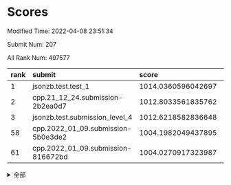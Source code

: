 # Scores

Modified Time: 2022-04-08 23:51:34

Submit Num: 207

All Rank Num: 497577

| rank |               submit               |       score        |       sigma        | pk_num |
| :--- | :--------------------------------- | :----------------- | :----------------- | :----- |
| 1    | jsonzb.test.test_1                 | 1014.0360596042697 | 0.8499246192653166 | 9613   |
| 2    | cpp.21_12_24.submission-2b2ea0d7   | 1012.8033561835762 | 0.8110224203344888 | 9615   |
| 3    | jsonzb.test.submission_level_4     | 1012.6218582836648 | 0.7954989597689921 | 9615   |
| 58   | cpp.2022_01_09.submission-5b0e3de2 | 1004.1982049437895 | 0.7229466666046831 | 9616   |
| 61   | cpp.2022_01_09.submission-816672bd | 1004.0270917323987 | 0.7198180922359422 | 9617   |


<details>
<summary>全部</summary>

| rank |                 submit                 |       score        |       sigma        | pk_num |
| :--- | :------------------------------------- | :----------------- | :----------------- | :----- |
| 1    | jsonzb.test.test_1                     | 1014.0360596042697 | 0.8499246192653166 | 9613   |
| 2    | cpp.21_12_24.submission-2b2ea0d7       | 1012.8033561835762 | 0.8110224203344888 | 9615   |
| 3    | jsonzb.test.submission_level_4         | 1012.6218582836648 | 0.7954989597689921 | 9615   |
| 4    | gobigger.level_3.submission_level_3_27 | 1011.8478895766133 | 0.752247887075485  | 9615   |
| 5    | gobigger.level_3.submission_level_3_3  | 1011.1857133997015 | 0.7588443344238044 | 9618   |
| 6    | gobigger.level_3.submission_level_3_36 | 1010.9798036099552 | 0.7790433254520155 | 9614   |
| 7    | gobigger.level_3.submission_level_3_47 | 1010.7978933172242 | 0.7696123577290851 | 9613   |
| 8    | gobigger.level_3.submission_level_3_42 | 1010.7756423994537 | 0.7761591963805105 | 9618   |
| 9    | gobigger.level_3.submission_level_3_44 | 1010.751690116721  | 0.7657903350578408 | 9620   |
| 10   | gobigger.level_3.submission_level_3_46 | 1010.7227782626152 | 0.7853872347686511 | 9614   |
| 11   | gobigger.level_3.submission_level_3_2  | 1010.6375129938325 | 0.7758585672405245 | 9616   |
| 12   | gobigger.level_3.submission_level_3_37 | 1010.5917870080006 | 0.775382546959428  | 9618   |
| 13   | gobigger.level_3.submission_level_3_15 | 1010.5808442349512 | 0.7976339378856118 | 9615   |
| 14   | gobigger.level_3.submission_level_3_10 | 1010.5336102540248 | 0.7572773488106639 | 9614   |
| 15   | gobigger.level_3.submission_level_3_45 | 1010.5259672397519 | 0.7562410371321722 | 9613   |
| 16   | gobigger.level_3.submission_level_3_41 | 1010.4341874761309 | 0.749789906690518  | 9616   |
| 17   | gobigger.level_3.submission_level_3_30 | 1010.3934314173054 | 0.7601885558722705 | 9613   |
| 18   | gobigger.level_3.submission_level_3_29 | 1010.3830877978047 | 0.756123048788439  | 9616   |
| 19   | gobigger.level_3.submission_level_3_34 | 1010.3824523074793 | 0.7603678393680142 | 9615   |
| 20   | gobigger.level_3.submission_level_3_23 | 1010.3361463946995 | 0.7602867648044949 | 9614   |
| 21   | gobigger.level_3.submission_level_3_9  | 1010.3336297510276 | 0.7651370480251896 | 9612   |
| 22   | gobigger.level_3.submission_level_3_28 | 1010.314305172812  | 0.7627949827278341 | 9612   |
| 23   | gobigger.level_3.submission_level_3_22 | 1010.3065716559621 | 0.7581960346703261 | 9611   |
| 24   | gobigger.level_3.submission_level_3_5  | 1010.2118087072578 | 0.7693990324611818 | 9613   |
| 25   | gobigger.level_3.submission_level_3_32 | 1009.981385041374  | 0.7522327200418584 | 9616   |
| 26   | gobigger.level_3.submission_level_3_26 | 1009.9642601402016 | 0.7476203929868421 | 9619   |
| 27   | gobigger.level_3.submission_level_3_16 | 1009.9363916523395 | 0.765951789363007  | 9616   |
| 28   | gobigger.level_3.submission_level_3_49 | 1009.8646296487951 | 0.7520840926702494 | 9616   |
| 29   | gobigger.level_3.submission_level_3_19 | 1009.8088371780407 | 0.7595086748016824 | 9610   |
| 30   | gobigger.level_3.submission_level_3_12 | 1009.7313845779939 | 0.7792969511504277 | 9613   |
| 31   | gobigger.level_3.submission_level_3_43 | 1009.6590171110317 | 0.7562530635302224 | 9613   |
| 32   | gobigger.level_3.submission_level_3_33 | 1009.6419811407951 | 0.7600147555911609 | 9616   |
| 33   | gobigger.level_3.submission_level_3_40 | 1009.6205718650209 | 0.7690466360680511 | 9617   |
| 34   | gobigger.level_3.submission_level_3_7  | 1009.5693500270423 | 0.7734955056170197 | 9614   |
| 35   | gobigger.level_3.submission_level_3_35 | 1009.5454721327545 | 0.7691854104462984 | 9614   |
| 36   | gobigger.level_3.submission_level_3_11 | 1009.374285417065  | 0.7609139736908634 | 9616   |
| 37   | gobigger.level_3.submission_level_3_1  | 1009.3312703086593 | 0.7806863317295303 | 9618   |
| 38   | gobigger.level_3.submission_level_3_48 | 1009.3003811330933 | 0.7474144580555351 | 9612   |
| 39   | gobigger.level_3.submission_level_3_14 | 1009.2811071335364 | 0.7528547231076815 | 9615   |
| 40   | gobigger.level_3.submission_level_3_38 | 1009.210129704407  | 0.7730243365918779 | 9616   |
| 41   | gobigger.level_3.submission_level_3_13 | 1009.1959472610293 | 0.7598507582060572 | 9616   |
| 42   | gobigger.level_3.submission_level_3_4  | 1009.0855619371282 | 0.7614456244307911 | 9617   |
| 43   | gobigger.level_3.submission_level_3_0  | 1009.085377330567  | 0.7451041370098234 | 9614   |
| 44   | gobigger.level_3.submission_level_3_17 | 1009.0648169855127 | 0.7420593767406501 | 9614   |
| 45   | gobigger.level_3.submission_level_3_6  | 1009.0530668785746 | 0.7462640565047964 | 9615   |
| 46   | gobigger.level_3.submission_level_3_18 | 1009.0166778962616 | 0.7676462519660967 | 9614   |
| 47   | gobigger.level_3.submission_level_3_25 | 1009.0001620263483 | 0.7615816315481934 | 9619   |
| 48   | gobigger.level_3.submission_level_3_39 | 1008.9832925189569 | 0.7423434808231806 | 9614   |
| 49   | gobigger.level_3.submission_level_3_21 | 1008.9601754253843 | 0.7343408888268055 | 9618   |
| 50   | gobigger.level_3.submission_level_3_20 | 1008.9050089926948 | 0.7331005849800807 | 9611   |
| 51   | gobigger.level_3.submission_level_3_8  | 1008.8409126805118 | 0.7623384161555153 | 9620   |
| 52   | gobigger.level_3.submission_level_3_24 | 1008.6083741289291 | 0.74923802023678   | 9615   |
| 53   | gobigger.level_3.submission_level_3_31 | 1008.4721775429784 | 0.7711318700956323 | 9617   |
| 54   | gobigger.level_1.submission_level_1_22 | 1004.8297679665012 | 0.7226098046043875 | 9615   |
| 55   | gobigger.level_1.submission_level_1_17 | 1004.3284166397201 | 0.7138440328255264 | 9612   |
| 56   | gobigger.level_1.submission_level_1_47 | 1004.2961347565208 | 0.7343703713160221 | 9613   |
| 57   | gobigger.level_1.submission_level_1_15 | 1004.2138819874591 | 0.7118302749916638 | 9612   |
| 58   | cpp.2022_01_09.submission-5b0e3de2     | 1004.1982049437895 | 0.7229466666046831 | 9616   |
| 59   | gobigger.level_1.submission_level_1_40 | 1004.1935143360198 | 0.7291071423082686 | 9614   |
| 60   | gobigger.level_1.submission_level_1_2  | 1004.0878718251812 | 0.7407218585975274 | 9615   |
| 61   | cpp.2022_01_09.submission-816672bd     | 1004.0270917323987 | 0.7198180922359422 | 9617   |
| 62   | gobigger.level_1.submission_level_1_32 | 1003.9418034147017 | 0.7282463205818946 | 9613   |
| 63   | gobigger.level_1.submission_level_1_45 | 1003.9171960692979 | 0.717772170736039  | 9614   |
| 64   | gobigger.level_1.submission_level_1_11 | 1003.9059093321086 | 0.6988435458689775 | 9611   |
| 65   | gobigger.level_1.submission_level_1_34 | 1003.9048404452009 | 0.6977824406207848 | 9618   |
| 66   | gobigger.level_1.submission_level_1_28 | 1003.8437317638392 | 0.7243936488662887 | 9622   |
| 67   | gobigger.level_1.submission_level_1_31 | 1003.8406336395803 | 0.7156091651178514 | 9610   |
| 68   | gobigger.level_1.submission_level_1_4  | 1003.780521978552  | 0.7239102478476406 | 9616   |
| 69   | gobigger.level_1.submission_level_1_0  | 1003.7778928131589 | 0.7193799862419918 | 9616   |
| 70   | gobigger.level_1.submission_level_1_37 | 1003.7343689039881 | 0.7138768951362066 | 9616   |
| 71   | gobigger.level_1.submission_level_1_9  | 1003.6801821189947 | 0.7109032731206444 | 9612   |
| 72   | gobigger.level_1.submission_level_1_10 | 1003.6666564958149 | 0.7110398208275238 | 9615   |
| 73   | gobigger.level_1.submission_level_1_39 | 1003.5931632710024 | 0.7071310299637649 | 9617   |
| 74   | gobigger.level_1.submission_level_1_7  | 1003.5713238265009 | 0.7238290711058557 | 9614   |
| 75   | gobigger.level_1.submission_level_1_33 | 1003.5614464885169 | 0.7189116835112956 | 9610   |
| 76   | gobigger.level_1.submission_level_1_29 | 1003.5611471705173 | 0.7144110791771008 | 9617   |
| 77   | gobigger.level_1.submission_level_1_41 | 1003.4888460803828 | 0.715281102509387  | 9614   |
| 78   | gobigger.level_1.submission_level_1_49 | 1003.4806570703741 | 0.7089747395598495 | 9604   |
| 79   | gobigger.level_1.submission_level_1_30 | 1003.4801930513057 | 0.715714998879508  | 9616   |
| 80   | gobigger.level_1.submission_level_1_38 | 1003.294085324524  | 0.713374936117784  | 9614   |
| 81   | gobigger.level_1.submission_level_1_23 | 1003.2763450007986 | 0.7178186589947414 | 9614   |
| 82   | gobigger.level_1.submission_level_1_46 | 1003.272132785851  | 0.7109633087498255 | 9616   |
| 83   | gobigger.level_1.submission_level_1_25 | 1003.2482584038584 | 0.7097818506943694 | 9612   |
| 84   | gobigger.level_1.submission_level_1_8  | 1003.2322303809567 | 0.7155154239103619 | 9612   |
| 85   | gobigger.level_1.submission_level_1_1  | 1003.2247823317934 | 0.7175129179937427 | 9615   |
| 86   | gobigger.level_1.submission_level_1_12 | 1003.207977907075  | 0.7145966037514906 | 9614   |
| 87   | gobigger.level_1.submission_level_1_20 | 1003.0656225176418 | 0.7265746627730365 | 9614   |
| 88   | gobigger.level_1.submission_level_1_6  | 1003.0324967975112 | 0.7056249937731386 | 9614   |
| 89   | gobigger.level_1.submission_level_1_35 | 1002.8969480903774 | 0.7210568449546019 | 9619   |
| 90   | gobigger.level_1.submission_level_1_16 | 1002.8408514296574 | 0.7150963291575125 | 9614   |
| 91   | gobigger.level_1.submission_level_1_19 | 1002.8218586738203 | 0.7118067794305006 | 9615   |
| 92   | gobigger.level_1.submission_level_1_36 | 1002.7763824574586 | 0.7171081971776023 | 9611   |
| 93   | gobigger.level_1.submission_level_1_43 | 1002.6861325093565 | 0.7066005601709744 | 9616   |
| 94   | gobigger.level_1.submission_level_1_27 | 1002.6859605542595 | 0.7181858475945601 | 9616   |
| 95   | gobigger.level_1.submission_level_1_3  | 1002.6339776107179 | 0.6988764510238152 | 9615   |
| 96   | gobigger.level_1.submission_level_1_44 | 1002.612844316545  | 0.7136652738069311 | 9614   |
| 97   | gobigger.level_1.submission_level_1_26 | 1002.6012231441654 | 0.705348627251004  | 9621   |
| 98   | gobigger.level_1.submission_level_1_42 | 1002.599356637971  | 0.7068278550735897 | 9614   |
| 99   | gobigger.level_1.submission_level_1_48 | 1002.5918568617246 | 0.7177748014966018 | 9618   |
| 100  | gobigger.level_1.submission_level_1_5  | 1002.5613101773603 | 0.713656580214118  | 9619   |
| 101  | gobigger.level_1.submission_level_1_14 | 1002.5346807938176 | 0.7112653010147441 | 9613   |
| 102  | gobigger.level_1.submission_level_1_18 | 1002.4999364602692 | 0.7089413794294867 | 9612   |
| 103  | gobigger.level_1.submission_level_1_13 | 1002.1634035847759 | 0.7181454582615827 | 9617   |
| 104  | gobigger.level_1.submission_level_1_21 | 1002.0899417024099 | 0.7104797105069439 | 9616   |
| 105  | gobigger.level_1.submission_level_1_24 | 1001.3152908113666 | 0.710361054670171  | 9606   |
| 106  | gobigger.random.submission_random_17   | 997.3799732764035  | 0.7034252731578666 | 9616   |
| 107  | gobigger.random.submission_random_10   | 997.125619840779   | 0.7089463804374214 | 9618   |
| 108  | gobigger.random.submission_random_42   | 997.0875671253064  | 0.7099551337458555 | 9618   |
| 109  | gobigger.random.submission_random_25   | 997.0671741474334  | 0.7070687299114308 | 9615   |
| 110  | gobigger.random.submission_random_35   | 997.0381253584644  | 0.6975109201798941 | 9611   |
| 111  | gobigger.random.submission_random_26   | 996.8265424743474  | 0.6984186291306342 | 9617   |
| 112  | gobigger.random.submission_random_31   | 996.8132386519026  | 0.7290807266614113 | 9616   |
| 113  | gobigger.random.submission_random_32   | 996.6923815165298  | 0.7074061554303972 | 9618   |
| 114  | gobigger.random.submission_random_22   | 996.6906489500666  | 0.7160195028012883 | 9614   |
| 115  | gobigger.random.submission_random_46   | 996.6794078227421  | 0.7104872444307258 | 9617   |
| 116  | gobigger.random.submission_random_34   | 996.67777998501    | 0.7116336080230362 | 9620   |
| 117  | gobigger.random.submission_random_4    | 996.6754969001829  | 0.7146903113480593 | 9612   |
| 118  | gobigger.random.submission_random_3    | 996.6747868523244  | 0.7191657931672086 | 9617   |
| 119  | gobigger.random.submission_random_47   | 996.514334899447   | 0.7041652291401157 | 9617   |
| 120  | gobigger.random.submission_random_23   | 996.4880534112285  | 0.7048539136358817 | 9618   |
| 121  | gobigger.random.submission_random_41   | 996.4488823770133  | 0.69541707714136   | 9613   |
| 122  | gobigger.random.submission_random_13   | 996.4007114764954  | 0.709418607045912  | 9610   |
| 123  | gobigger.random.submission_random_44   | 996.3836368208254  | 0.7074969762132722 | 9616   |
| 124  | gobigger.random.submission_random_49   | 996.3423892537378  | 0.709571450316761  | 9614   |
| 125  | gobigger.random.submission_random_11   | 996.2855068174102  | 0.7158506643844673 | 9616   |
| 126  | gobigger.random.submission_random_18   | 996.2502736773909  | 0.7115627892696242 | 9612   |
| 127  | gobigger.random.submission_random_28   | 996.2430100403999  | 0.7056551434388547 | 9615   |
| 128  | gobigger.random.submission_random_1    | 996.2354121899313  | 0.7072757112034295 | 9619   |
| 129  | gobigger.random.submission_random_37   | 996.1914217527125  | 0.7184087339965961 | 9618   |
| 130  | gobigger.random.submission_random_39   | 996.1862316997447  | 0.712137173937293  | 9611   |
| 131  | gobigger.random.submission_random_15   | 996.1392515780647  | 0.707749229791932  | 9616   |
| 132  | gobigger.random.submission_random_14   | 996.0665678958421  | 0.709345296227704  | 9611   |
| 133  | gobigger.random.submission_random_8    | 996.0627208836729  | 0.7077414372781098 | 9613   |
| 134  | gobigger.random.submission_random_20   | 996.018628882742   | 0.7132085443502864 | 9617   |
| 135  | gobigger.random.submission_random_2    | 995.834565696598   | 0.7054118743371334 | 9611   |
| 136  | gobigger.random.submission_random_7    | 995.830584919704   | 0.7127895542274547 | 9615   |
| 137  | gobigger.random.submission_random_5    | 995.8084276419365  | 0.7062557167894216 | 9618   |
| 138  | gobigger.random.submission_random_16   | 995.790972628437   | 0.6995874789196268 | 9621   |
| 139  | gobigger.random.submission_random_30   | 995.7662320811328  | 0.7172238993283401 | 9618   |
| 140  | gobigger.random.submission_random_29   | 995.763676190603   | 0.7079692890865342 | 9615   |
| 141  | gobigger.random.submission_random_43   | 995.7224293062994  | 0.7068505613350459 | 9615   |
| 142  | gobigger.random.submission_random_40   | 995.6966007205662  | 0.7103261756251833 | 9614   |
| 143  | gobigger.random.submission_random_0    | 995.6043809696727  | 0.7066480183846569 | 9613   |
| 144  | gobigger.random.submission_random_6    | 995.578873030222   | 0.6892495381275392 | 9615   |
| 145  | gobigger.random.submission_random_19   | 995.5611668211052  | 0.711400436797744  | 9615   |
| 146  | gobigger.random.submission_random_48   | 995.4747847889385  | 0.7145286484003595 | 9616   |
| 147  | gobigger.random.submission_random_21   | 995.4164543061648  | 0.7045746742750546 | 9621   |
| 148  | gobigger.random.submission_random_9    | 995.4015444372777  | 0.7170221779853487 | 9616   |
| 149  | gobigger.random.submission_random_45   | 995.2751146617952  | 0.7093009632274295 | 9611   |
| 150  | gobigger.level_2.submission_level_2_3  | 995.1397822932952  | 0.7252190928489443 | 9618   |
| 151  | gobigger.random.submission_random_27   | 994.9926935839925  | 0.7088027830464881 | 9617   |
| 152  | gobigger.random.submission_random_12   | 994.9909261861013  | 0.7197980243266205 | 9614   |
| 153  | gobigger.random.submission_random_36   | 994.9389153297034  | 0.707319198334191  | 9613   |
| 154  | gobigger.random.submission_random_38   | 994.8757851288241  | 0.7189223572005248 | 9618   |
| 155  | gobigger.random.submission_random_33   | 994.859359743094   | 0.7102348789191336 | 9618   |
| 156  | gobigger.random.submission_random_24   | 994.5806089372613  | 0.7076227137693639 | 9613   |
| 157  | gobigger.level_2.submission_level_2_20 | 994.4548687028272  | 0.7277685788852971 | 9616   |
| 158  | gobigger.level_2.submission_level_2_18 | 993.7065103828119  | 0.7385743193864586 | 9614   |
| 159  | gobigger.level_2.submission_level_2_24 | 993.584315859408   | 0.744960828440918  | 9615   |
| 160  | gobigger.level_2.submission_level_2_31 | 993.5842228107583  | 0.7503593282578412 | 9612   |
| 161  | gobigger.level_2.submission_level_2_19 | 993.5771350271721  | 0.7396628817361521 | 9612   |
| 162  | gobigger.level_2.submission_level_2_6  | 993.5517854847648  | 0.7520047018028789 | 9614   |
| 163  | gobigger.level_2.submission_level_2_0  | 993.3090069968789  | 0.7354985261097662 | 9612   |
| 164  | gobigger.level_2.submission_level_2_16 | 993.1720559532797  | 0.7342152434491003 | 9615   |
| 165  | gobigger.level_2.submission_level_2_12 | 993.0918959422303  | 0.7505729398567375 | 9617   |
| 166  | gobigger.level_2.submission_level_2_44 | 993.0749071281598  | 0.7338253636467226 | 9617   |
| 167  | gobigger.level_2.submission_level_2_7  | 992.9887534261344  | 0.7328064453148774 | 9614   |
| 168  | gobigger.level_2.submission_level_2_1  | 992.904123720842   | 0.7335591948757599 | 9615   |
| 169  | gobigger.level_2.submission_level_2_4  | 992.8913195604363  | 0.7430858942909019 | 9617   |
| 170  | gobigger.level_2.submission_level_2_15 | 992.6831718668474  | 0.7367414677663142 | 9616   |
| 171  | gobigger.level_2.submission_level_2_42 | 992.6685188714575  | 0.746098264183607  | 9615   |
| 172  | gobigger.level_2.submission_level_2_21 | 992.6318431860493  | 0.7301330870066716 | 9615   |
| 173  | gobigger.level_2.submission_level_2_37 | 992.5616200999136  | 0.7584198347786677 | 9611   |
| 174  | gobigger.level_2.submission_level_2_10 | 992.4910896323458  | 0.731759018053374  | 9619   |
| 175  | gobigger.level_2.submission_level_2_29 | 992.4781992398491  | 0.7456270802509293 | 9610   |
| 176  | gobigger.level_2.submission_level_2_9  | 992.4433425779958  | 0.7402084533726679 | 9614   |
| 177  | gobigger.level_2.submission_level_2_33 | 992.4214108906967  | 0.7288345295096396 | 9615   |
| 178  | gobigger.level_2.submission_level_2_32 | 992.3561675328472  | 0.7537387273434049 | 9616   |
| 179  | gobigger.level_2.submission_level_2_35 | 992.2105604390163  | 0.7447108069064392 | 9616   |
| 180  | gobigger.level_2.submission_level_2_22 | 992.205995751734   | 0.7492491274707046 | 9617   |
| 181  | gobigger.level_2.submission_level_2_47 | 992.1622545377609  | 0.7526321960711372 | 9621   |
| 182  | gobigger.level_2.submission_level_2_23 | 992.1337940527867  | 0.7687602479997424 | 9617   |
| 183  | gobigger.level_2.submission_level_2_17 | 992.0854696883666  | 0.7374981901818118 | 9613   |
| 184  | gobigger.level_2.submission_level_2_13 | 992.0667626841276  | 0.7285508018078084 | 9613   |
| 185  | gobigger.level_2.submission_level_2_36 | 991.9767615539026  | 0.7367911890726159 | 9608   |
| 186  | gobigger.level_2.submission_level_2_48 | 991.9712436655061  | 0.7704780039070378 | 9610   |
| 187  | gobigger.level_2.submission_level_2_43 | 991.8007149693832  | 0.7480094256874196 | 9618   |
| 188  | gobigger.level_2.submission_level_2_39 | 991.7956461742502  | 0.7487601344078371 | 9614   |
| 189  | gobigger.level_2.submission_level_2_26 | 991.7625554943144  | 0.736238969585052  | 9617   |
| 190  | gobigger.level_2.submission_level_2_14 | 991.7110148451961  | 0.7387270761276807 | 9618   |
| 191  | gobigger.level_2.submission_level_2_41 | 991.6808429849207  | 0.7413652302329263 | 9618   |
| 192  | gobigger.level_2.submission_level_2_45 | 991.6140610453488  | 0.7391156119807769 | 9613   |
| 193  | gobigger.level_2.submission_level_2_8  | 991.5006017326956  | 0.7576483021239244 | 9619   |
| 194  | gobigger.level_2.submission_level_2_27 | 991.4973956015624  | 0.7455035809672966 | 9619   |
| 195  | gobigger.level_2.submission_level_2_5  | 991.4537738980213  | 0.7482067777005822 | 9612   |
| 196  | gobigger.level_2.submission_level_2_30 | 991.3764132009687  | 0.7582142266960799 | 9617   |
| 197  | gobigger.level_2.submission_level_2_11 | 991.3213331509668  | 0.7386160581886717 | 9613   |
| 198  | gobigger.level_2.submission_level_2_25 | 991.2745640700422  | 0.7449786743330239 | 9618   |
| 199  | gobigger.level_2.submission_level_2_40 | 991.2649800514267  | 0.7807568790846635 | 9620   |
| 200  | gobigger.level_2.submission_level_2_49 | 991.2639367522463  | 0.7475717523982064 | 9617   |
| 201  | gobigger.level_2.submission_level_2_38 | 991.2039828557325  | 0.7735813484364339 | 9614   |
| 202  | gobigger.level_2.submission_level_2_2  | 991.1994929784221  | 0.7467661640112242 | 9611   |
| 203  | gobigger.level_2.submission_level_2_46 | 990.965424001158   | 0.765883026476823  | 9613   |
| 204  | gobigger.level_2.submission_level_2_34 | 990.8024961510004  | 0.7393657800868366 | 9614   |
| 205  | gobigger.level_2.submission_level_2_28 | 990.1239247842761  | 0.7691973214920367 | 9615   |
| 206  | gobigger.none.submission_none_0        | 976.4910764144727  | 1.4044988629894057 | 9616   |
| 207  | gobigger.none.submission_none_1        | 976.1992929714137  | 1.4167643006300505 | 9621   |

</details>